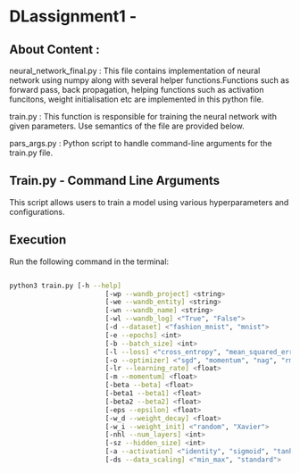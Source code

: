 # DLassignment1 -
## About Content :
neural_network_final.py : This file contains implementation of neural network using numpy along with several helper functions.Functions such as forward pass, back propagation, helping functions such as activation funcitons, weight initialisation etc are implemented in this python file.

train.py : This function is responsible for training the neural network with given parameters. Use semantics of the file are provided below.

pars_args.py : Python script to handle command-line arguments for the train.py file.

## Train.py - Command Line Arguments

This script allows users to train a model using various hyperparameters and configurations.

## Execution

Run the following command in the terminal:

```bash

python3 train.py [-h --help] 
                        [-wp --wandb_project] <string>
                        [-we --wandb_entity] <string>
                        [-wn --wandb_name] <string>
                        [-wl --wandb_log] <"True", "False">
                        [-d --dataset] <"fashion_mnist", "mnist">
                        [-e --epochs] <int>
                        [-b --batch_size] <int>
                        [-l --loss] <"cross_entropy", "mean_squared_error">
                        [-o --optimizer] <"sgd", "momentum", "nag", "rmsprop", "adam", "nadam">
                        [-lr --learning_rate] <float>
                        [-m --momentum] <float>
                        [-beta --beta] <float>
                        [-beta1 --beta1] <float>
                        [-beta2 --beta2] <float>
                        [-eps --epsilon] <float>
                        [-w_d --weight_decay] <float>
                        [-w_i --weight_init] <"random", "Xavier">
                        [-nhl --num_layers] <int>
                        [-sz --hidden_size] <int>
                        [-a --activation] <"identity", "sigmoid", "tanh", "ReLU">
                        [-ds --data_scaling] <"min_max", "standard">       	
